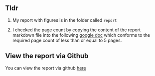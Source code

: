 ## Tldr

1. My report with figures is in the folder called `report`

2. I checked the page count by copying the content of the report markdown file into the
following [google doc](https://docs.google.com/document/d/1XLkGJvcylcGvJImGYvKRFJ1OhfqafZ8WDpigUIq9cAg/edit?usp=sharing)
which conforms to the required page count of less than or equal to 5 pages.

## View the report via Github

You can view the report via github [here]()

